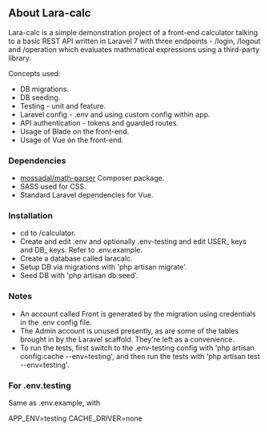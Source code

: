 ## About Lara-calc

Lara-calc  is a  simple demonstration project of a front-end calculator talking to a basic REST API written in Laravel 7 with three endpoints - /login, /logout and /operation which evaluates mathmatical expressions using a third-party library.

Concepts used:

- DB migrations.
- DB seeding.
- Testing - unit and feature.
- Laravel config - .env and using custom config within app.
- API authentication - tokens and guarded routes.
- Usage of Blade on the front-end.
- Usage of Vue on the front-end.

### Dependencies
- [mossadal/math-parser](https://packagist.org/packages/mossadal/math-parser)  Composer  package.
- SASS used for CSS.
- Standard  Laravel dependencies for Vue.

### Installation
- cd to /calculator.
- Create and edit  .env and optionally .env-testing and edit USER_ keys  and DB_ keys. Refer to .env.example.
- Create a database called  laracalc.
- Setup DB via  migrations  with 'php artisan migrate'.
- Seed DB with  'php artisan db:seed'.

### Notes
- An account called Front is generated by the migration using credentials in the .env config file.
- The Admin account is unused presently, as are some of the tables brought in by the Laravel scaffold. They're left as a convenience.
- To  run the tests, first switch to the .env-testing config with 'php artisan config:cache --env=testing', and then run the tests with 'php artisan test --env=testing'.

### For .env.testing
Same as .env.example, with

APP_ENV=testing
CACHE_DRIVER=none